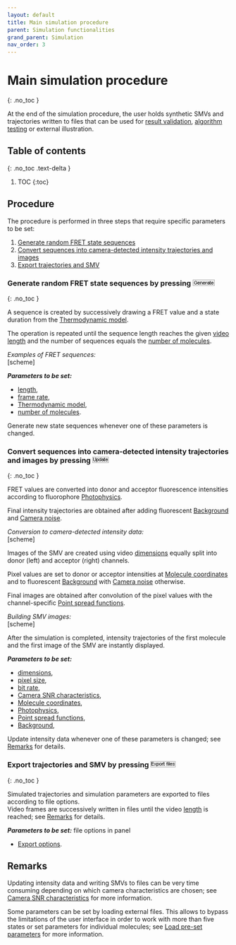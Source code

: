 ```yaml
---
layout: default
title: Main simulation procedure
parent: Simulation functionalities
grand_parent: Simulation
nav_order: 3
---
```


# Main simulation procedure 
{: .no_toc }

At the end of the simulation procedure, the user holds synthetic SMVs and trajectories written to files that can be used for 
[result validation](../../tutorials/validate-results.html), 
[algorithm testing](../../tutorials/test-algorithms.html) or external illustration.

## Table of contents 
{: .no_toc .text-delta }

1. TOC
{:toc}

## Procedure

The procedure is performed in three steps that require specific parameters to be set:

1. [Generate random FRET state sequences](#step1)
1. [Convert sequences into camera-detected intensity trajectories and images](#step2)
1. [Export trajectories and SMV](#step3)

### <span id="step1">Generate random FRET state sequences by pressing <img src="../../assets/images/but_sim_generate.png" alt="Generate"/></span>
{: .no_toc }

A sequence is created by successively drawing a FRET value and a state duration from the 
[Thermodynamic model](../panels/panel-molecules#thermodynamic-model).

The operation is repeated until the sequence length reaches the given 
[video length](../panels/panel-video-parameters#length) and the number of sequences equals the 
[number of molecules](../panels/panel-molecules#number-of-molecules-n).

*Examples of FRET sequences:*  
[scheme]  

***Parameters to be set:***

- [length](../panels/panel-video-parameters#length),
- [frame rate](../panels/panel-video-parameters#frame-rate),
- [Thermodynamic model](../panels/panel-molecules#thermodynamic-model), 
- [number of molecules](../panels/panel-molecules#number-of-molecules-n).

Generate new state sequences whenever one of these parameters is changed.

### <span id="step2">Convert sequences into camera-detected intensity trajectories and images by pressing <img src="../../assets/images/but_sim_update.png" alt="Update"/><span>
{: .no_toc }

FRET values are converted into donor and acceptor fluorescence intensities according to fluorophore 
[Photophysics](../panels/panel-molecules#photophysics).

Final intensity trajectories are obtained after adding fluorescent
[Background](../panels/panel-experimental-setup#background) and 
[Camera noise](../panels/panel-video-parameters#camera-snr-characteristics).

*Conversion to camera-detected intensity data:*  
[scheme]  

Images of the SMV are created using video 
[dimensions](../panels/panel-video-parameters#dimensions) equally split into donor (left) and acceptor (right) channels.

Pixel values are set to donor or acceptor intensities at 
[Molecule coordinates](../panels/panel-molecules#molecule-coordinates) and to fluorescent 
[Background](../panels/panel-experimental-setup#background) with 
[Camera noise](../panels/panel-video-parameters#camera-snr-characteristics) otherwise.

Final images are obtained after convolution of the pixel values with the channel-specific 
[Point spread functions](../panels/panel-experimental-setup#point-spread-functions).  

*Building SMV images:*  
[scheme]  

After the simulation is completed, intensity trajectories of the first molecule and the first image of the SMV are instantly displayed.

***Parameters to be set:*** 
* [dimensions](../panels/panel-video-parameters#dimensions), 
* [pixel size](../panels/panel-video-parameters#pixel-size), 
* [bit rate](../panels/panel-video-parameters#bit-rate), 
* [Camera SNR characteristics](../panels/panel-video-parameters#camera-snr-characteristics), 
* [Molecule coordinates](../panels/panel-molecules#molecule-coordinates), 
* [Photophysics](../panels/panel-molecules#photophysics), 
* [Point spread functions](../panels/panel-experimental-setup#point-spread-functions), 
* [Background](../panels/panel-experimental-setup#background), 

Update intensity data whenever one of these parameters is changed; see 
[Remarks](#remarks) for details.

### <span id="step3">Export trajectories and SMV by pressing <img src="../../assets/images/but_sim_export.png" alt="Export Files"/></span>
{: .no_toc }

Simulated trajectories and simulation parameters are exported to files according to file options.  
Video frames are successively written in files until the video 
[length](../panels/panel-video-parameters#length) is reached; see 
[Remarks](#remarks) for details.

***Parameters to be set:***  file options in panel 
* [Export options](../panels/panel-export-options).
 
 
## Remarks

Updating intensity data and writing SMVs to files can be very time consuming depending on which camera characteristics are chosen; see 
[Camera SNR characteristics](../panels/panel-video-parameters#camera-snr-characteristics) for more information.

Some parameters can be set by loading external files. This allows to bypass the limitations of the user interface in order to work with more than five states or set parameters for individual molecules; see 
[Load pre-set parameters](../functionalities/load-preset-parameters.html§) for more information.